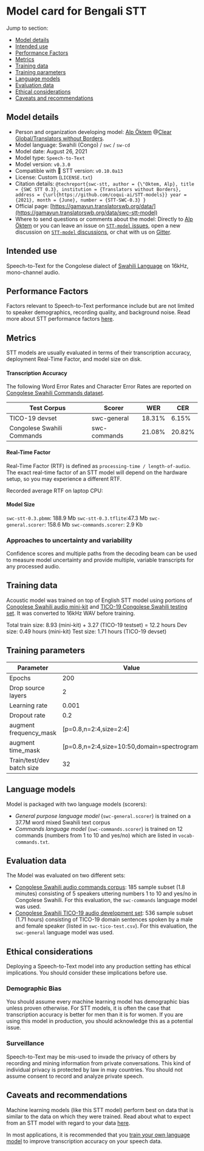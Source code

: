 # Model card for Bengali STT

Jump to section:

- [Model details](#model-details)
- [Intended use](#intended-use)
- [Performance Factors](#performance-factors)
- [Metrics](#metrics)
- [Training data](#training-data)
- [Training parameters](#training-parameters)
- [Language models](#language-models)
- [Evaluation data](#evaluation-data)
- [Ethical considerations](#ethical-considerations)
- [Caveats and recommendations](#caveats-and-recommendations)

## Model details

- Person and organization developing model: [Alp Öktem](https://alpoktem.github.io/) @[Clear Global/Translators without Borders](https://clearglobal.org/).
- Model language: Swahili (Congo) / `swc` / `sw-cd`
- Model date: August 26, 2021
- Model type: `Speech-to-Text`
- Model version: `v0.3.0`
- Compatible with 🐸 STT version: `v0.10.0a13`
- License: Custom (`LICENSE.txt`)
- Citation details: `@techreport{swc-stt, author = {\"Oktem, Alp}, title = {SWC STT 0.3}, institution = {Translators without Borders}, address = {\url{https://github.com/coqui-ai/STT-models}} year = {2021}, month = {June}, number = {STT-SWC-0.3} }`
- Official page: [https://gamayun.translatorswb.org/data/](https://gamayun.translatorswb.org/data/swc-stt-model)
- Where to send questions or comments about the model: Directly to [Alp Öktem](mailto:alp.oktem@clearglobal.org) or you can leave an issue on [`STT-model` issues](https://github.com/coqui-ai/STT-models/issues), open a new discussion on [`STT-model` discussions](https://github.com/coqui-ai/STT-models/discussions), or chat with us on [Gitter](https://gitter.im/coqui-ai/).

## Intended use

Speech-to-Text for the Congolese dialect of [Swahili Language](https://en.wikipedia.org/wiki/Swahili_language) on 16kHz, mono-channel audio.

## Performance Factors

Factors relevant to Speech-to-Text performance include but are not limited to speaker demographics, recording quality, and background noise. Read more about STT performance factors [here](https://stt.readthedocs.io/en/latest/DEPLOYMENT.html#how-will-a-model-perform-on-my-data).

## Metrics

STT models are usually evaluated in terms of their transcription accuracy, deployment Real-Time Factor, and model size on disk.

#### Transcription Accuracy

The following Word Error Rates and Character Error Rates are reported on [Congolese Swahili Commands dataset](https://gamayun.translatorswb.org/data/). 

|Test Corpus|Scorer|WER|CER|
|-----------|---|---|---|
|TICO-19 devset|swc-general|18.31\%|6.15\%|
|Congolese Swahili Commands|swc-commands|21.08\%|20.82\%|

#### Real-Time Factor

Real-Time Factor (RTF) is defined as `processing-time / length-of-audio`. The exact real-time factor of an STT model will depend on the hardware setup, so you may experience a different RTF.

Recorded average RTF on laptop CPU: ` `

#### Model Size

`swc-stt-0.3.pbmm`: 188.9 Mb
`swc-stt-0.3.tflite`:47.3 Mb
`swc-general.scorer`: 158.6 Mb
`swc-commands.scorer`: 2.9 Kb

### Approaches to uncertainty and variability

Confidence scores and multiple paths from the decoding beam can be used to measure model uncertainty and provide multiple, variable transcripts for any processed audio.

## Training data

Acoustic model was trained on top of English STT model using portions of [Congolese Swahili audio mini-kit](https://gamayun.translatorswb.org/download/congolese-swahili-audio-mini-kit/) and [TICO-19 Congolese Swahili testing set](https://gamayun.translatorswb.org/download/congolese-swahili-tico-19-audio-test-set/). It was converted to 16kHz WAV before training. 

Total train size: 8.93 (mini-kit) + 3.27 (TICO-19 testset) = 12.2 hours
Dev size: 0.49 hours (mini-kit)
Test size: 1.71 hours (TICO-19 devset) 

## Training parameters

|Parameter|Value|
|---------|-----|
|Epochs|200|
|Drop source layers|2|
|Learning rate|0.001|
|Dropout rate|0.2|
|augment frequency_mask|[p=0.8,n=2:4,size=2:4]|
|augment time_mask|[p=0.8,n=2:4,size=10:50,domain=spectrogram] |
|Train/test/dev batch size|32|

## Language models

Model is packaged with two language models (scorers):
- *General purpose language model* (`swc-general.scorer`) is trained on a 37.7M word mixed Swahili text corpus
- *Commands language model* (`swc-commands.scorer`) is trained on 12 commands (numbers from 1 to 10 and yes/no) which are listed in `vocab-commands.txt`.

## Evaluation data

The Model was evaluated on two different sets: 
- [Congolese Swahili audio commands corpus](https://gamayun.translatorswb.org/download/swc-audio-commands/): 185 sample subset (1.8 minutes) consisting of 5 speakers uttering numbers 1 to 10 and yes/no in Congolese Swahili. For this evaluation, the `swc-commands` language model was used.
- [Congolese Swahili TICO-19 audio development set](https://gamayun.translatorswb.org/download/swc-tico-19-audio-devset/): 536 sample subset (1.71 hours) consisting of TICO-19 domain sentences spoken by a male and female speaker (listed in `swc-tico-test.csv`). For this evaluation, the `swc-general` language model was used.

## Ethical considerations

Deploying a Speech-to-Text model into any production setting has ethical implications. You should consider these implications before use.

### Demographic Bias

You should assume every machine learning model has demographic bias unless proven otherwise. For STT models, it is often the case that transcription accuracy is better for men than it is for women. If you are using this model in production, you should acknowledge this as a potential issue.

### Surveillance

Speech-to-Text may be mis-used to invade the privacy of others by recording and mining information from private conversations. This kind of individual privacy is protected by law in may countries. You should not assume consent to record and analyze private speech.

## Caveats and recommendations

Machine learning models (like this STT model) perform best on data that is similar to the data on which they were trained. Read about what to expect from an STT model with regard to your data [here](https://stt.readthedocs.io/en/latest/DEPLOYMENT.html#how-will-a-model-perform-on-my-data). 

In most applications, it is recommended that you [train your own language model](https://stt.readthedocs.io/en/latest/LANGUAGE_MODEL.html) to improve transcription accuracy on your speech data.
